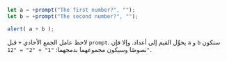 

```js run demo
let a = +prompt("The first number?", "");
let b = +prompt("The second number?", "");

alert( a + b );
```

لاحظ عامل الجمع الأحادي `+` قبل `prompt`. يحوِّل القيم إلى أعداد. وإلا فإن `a` و `b` ستكون نصوصًا وسيكون مجموعهما بدمجهما: `"1" + "2" = "12"`.